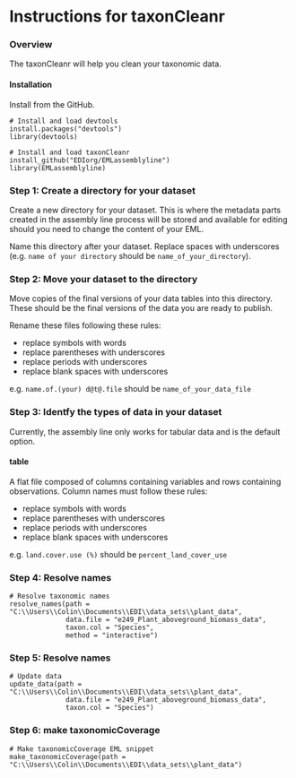 # Instructions for taxonCleanr

### Overview

The taxonCleanr will help you clean your taxonomic data.

#### Installation

Install from the GitHub.

```
# Install and load devtools
install.packages("devtools")
library(devtools)

# Install and load taxonCleanr
install_github("EDIorg/EMLassemblyline")
library(EMLassemblyline)
```


### Step 1: Create a directory for your dataset

Create a new directory for your dataset. This is where the metadata parts created in the assembly line process will be stored and available for editing should you need to change the content of your EML.

Name this directory after your dataset. Replace spaces with underscores (e.g. `name of your directory` should be `name_of_your_directory`).

### Step 2: Move your dataset to the directory

Move copies of the final versions of your data tables into this directory. These should be the final versions of the data you are ready to publish.

Rename these files following these rules:

* replace symbols with words
* replace parentheses with underscores
* replace periods with underscores
* replace blank spaces with underscores

e.g. `name.of.(your) d@t@.file` should be `name_of_your_data_file`


### Step 3: Identfy the types of data in your dataset

Currently, the assembly line only works for tabular data and is the default option.

#### table

A flat file composed of columns containing variables and rows containing observations. Column names must follow these rules:

* replace symbols with words
* replace parentheses with underscores
* replace periods with underscores
* replace blank spaces with underscores

e.g. `land.cover.use (%)` should be `percent_land_cover_use`


### Step 4: Resolve names

```
# Resolve taxonomic names
resolve_names(path = "C:\\Users\\Colin\\Documents\\EDI\\data_sets\\plant_data",
              data.file = "e249_Plant_aboveground_biomass_data",
              taxon.col = "Species",
              method = "interactive")
```


### Step 5: Resolve names

```
# Update data
update_data(path = "C:\\Users\\Colin\\Documents\\EDI\\data_sets\\plant_data",
              data.file = "e249_Plant_aboveground_biomass_data",
              taxon.col = "Species")
```

### Step 6: make taxonomicCoverage

```
# Make taxonomicCoverage EML snippet
make_taxonomicCoverage(path = "C:\\Users\\Colin\\Documents\\EDI\\data_sets\\plant_data")
```
